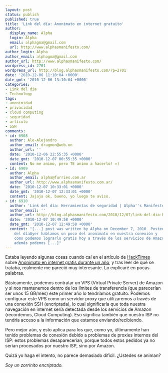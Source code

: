 ```yaml
---
layout: post
status: publish
published: true
title: 'Link del día: Anonimato en internet gratuito'
author:
  display_name: Alpha
  login: Alpha
  email: alphagma@gmail.com
  url: http://www.alphasmanifesto.com/
author_login: Alpha
author_email: alphagma@gmail.com
author_url: http://www.alphasmanifesto.com/
wordpress_id: 2701
wordpress_url: http://blog.alphasmanifesto.com/?p=2701
date: '2010-12-06 11:10:04 +0000'
date_gmt: '2010-12-06 13:10:04 +0000'
categories:
- Link del día
- Technology
tags:
- anonimidad
- privacidad
- cloud computing
- seguridad
- artículo
- SSH
comments:
- id: 6908
  author: Ale-Alejandro
  author_email: dragmon@web.on
  author_url: ''
  date: '2010-12-06 22:55:35 +0000'
  date_gmt: '2010-12-07 00:55:35 +0000'
  content: No me animo, pero TE animo a hacerlo! =)
- id: 6909
  author: Alpha
  author_email: alpha@furries.com.ar
  author_url: http://www.alphasmanifesto.com.ar/
  date: '2010-12-07 10:33:01 +0000'
  date_gmt: '2010-12-07 12:33:01 +0000'
  content: Jajaja ok, bueno, yo luego te aviso.
- id: 6910
  author: 'Link del día: Herramientas de seguridad | Alpha''s Manifesto'
  author_email: ''
  author_url: http://blog.alphasmanifesto.com/2010/12/07/link-del-dia-herramientas-de-seguridad/
  date: '2010-12-07 10:49:58 +0000'
  date_gmt: '2010-12-07 12:49:58 +0000'
  content: "[...] post was written by Alpha on December 7, 2010  Posted Under: Link
    del díaAyer hablamos un poco del anonimato en nuestra conexión y
    como podemos lograrlo gratis hoy a través de los servicios de Amazon, pero
    además podemos [...]"
---
```


Estaba leyendo algunas cosas cuando caí en el artículo de <a href="http://www.hacktimes.com/">HackTimes</a> sobre <a href="http://www.hacktimes.com/anonimato_en_internet_gratis_durante_1_a_o">Anonimato en internet gratis durante un año</a>, y tras leer de qué se trataba, realmente me pareció muy interesante. Lo explicaré en pocas palabras.

Básicamente, podemos contratar un VPS (Virtual Private Server) de Amazon y si nos mantenemos dentro de los límites de transferencia (que parecerían ser unos 15 GB/mes) este primer año lo tendríamos gratuito. Podemos configurar este VPS como un servidor proxy que utilizaremos a través de una conexión  SSH (encriptada), lo cual significaría que toda nuestra navegación en internet sería detectada desde los servicios de Amazon (recordemos, Cloud Computing). Eso significa también que nuestro ISP no tendría acceso a la información que estamos enviando/recibiendo.

Pero mejor aún, y esto aplica para los que, como yo, últimamente han tenido problemas de conexión debido a problemas de proxies internos del ISP: estos problemas desaparecerían, porque todos estos pedidos ya no serían procesados por nuestro ISP, sino por Amazon.

Quizá yo haga el intento, no parece demasiado difícil.  ¿Ustedes se animan?

_Soy un zorrinito encriptado._
